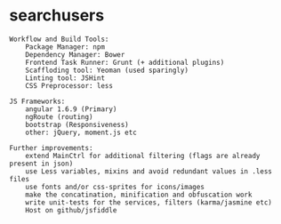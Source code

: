 # searchusers

    Workflow and Build Tools:
        Package Manager: npm
        Dependency Manager: Bower
        Frontend Task Runner: Grunt (+ additional plugins)
        Scaffloding tool: Yeoman (used sparingly)
        Linting tool: JSHint
        CSS Preprocessor: less

    JS Frameworks:
        angular 1.6.9 (Primary)
        ngRoute (routing)
        bootstrap (Responsiveness)
        other: jQuery, moment.js etc

    Further improvements:
        extend MainCtrl for additional filtering (flags are already present in json)
        use Less variables, mixins and avoid redundant values in .less files
        use fonts and/or css-sprites for icons/images
        make the concatination, minification and obfuscation work
        write unit-tests for the services, filters (karma/jasmine etc)
        Host on github/jsfiddle
